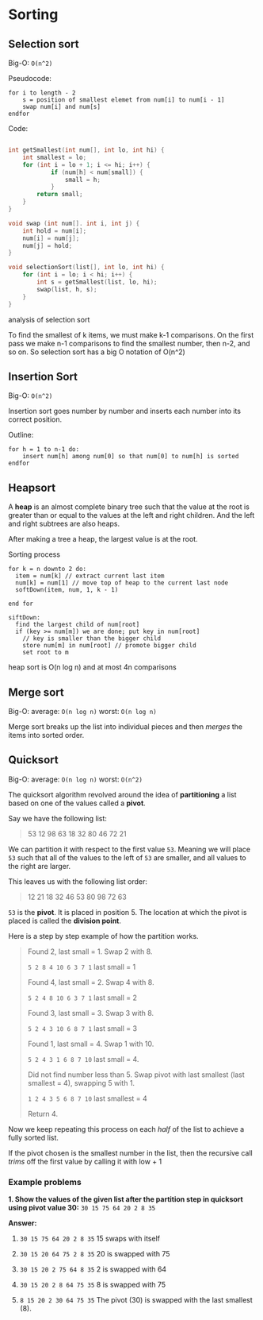 # Sorting

## Selection sort

Big-O: `O(n^2)`

Pseudocode:

```text
for i to length - 2
	s = position of smallest elemet from num[i] to num[i - 1]
	swap num[i] and num[s]
endfor
```

Code:

```c

int getSmallest(int num[], int lo, int hi) {
	int smallest = lo;
	for (int i = lo + 1; i <= hi; i++) {
			if (num[h] < num[small]) {
				small = h;
			}
		return small;
	}
}

void swap (int num[]. int i, int j) {
	int hold = num[i];
	num[i] = num[j];
	num[j] = hold;
}

void selectionSort(list[], int lo, int hi) {
	for (int i = lo; i < hi; i++) {
		int s = getSmallest(list, lo, hi);
		swap(list, h, s);
	}
}
```

analysis of selection sort

To find the smallest of k items, we must make k-1 comparisons. On the first pass we make n-1 comparisons to find the smallest number, then n-2, and so on. So selection sort has a big O notation of O(n^2)

## Insertion Sort

Big-O: `O(n^2)`

Insertion sort goes number by number and inserts each number into its correct position.

Outline:

```text
for h = 1 to n-1 do:
	insert num[h] among num[0] so that num[0] to num[h] is sorted
endfor
```

## Heapsort

A **heap** is an almost complete binary tree such that the value at the root is greater than or equal to the values at the left and right children. And the left and right subtrees are also heaps.

After making a tree a heap, the largest value is at the root.

Sorting process

```text
for k = n downto 2 do:
  item = num[k] // extract current last item
  num[k] = num[1] // move top of heap to the current last node
  softDown(item, num, 1, k - 1)

end for

siftDown:
  find the largest child of num[root]
  if (key >= num[m]) we are done; put key in num[root]
    // key is smaller than the bigger child
    store num[m] in num[root] // promote bigger child
    set root to m
```

heap sort is O(n log n) and at most 4n comparisons

## Merge sort

Big-O: average: `O(n log n)` worst: `O(n log n)`

Merge sort breaks up the list into individual pieces and then _merges_ the items into sorted order.

## Quicksort

Big-O: average: `O(n log n)` worst: `O(n^2)`

The quicksort algorithm revolved around the idea of **partitioning** a list based on one of the values called a **pivot**.

Say we have the following list:

> 53 12 98 63 18 32 80 46 72 21

We can partition it with respect to the first value `53`. Meaning we will place `53` such that all of the values to the left of `53` are smaller, and all values to the right are larger.

This leaves us with the following list order:

> 12 21 18 32 46 53 80 98 72 63

`53` is the **pivot**. It is placed in position 5. The location at which the pivot is placed is called the **division point**.

Here is a step by step example of how the partition works.

>Found 2, last small = 1. Swap 2 with 8.
>
>`5 2 8 4 10 6 3 7 1` last small = 1
>
>Found 4, last small = 2. Swap 4 with 8.
>
>`5 2 4 8 10 6 3 7 1` last small = 2
>
>Found 3, last small = 3. Swap 3 with 8.
>
>`5 2 4 3 10 6 8 7 1` last small = 3
>
>Found 1, last small = 4. Swap 1 with 10.
>
>`5 2 4 3 1 6 8 7 10` last small = 4.
>
>Did not find number less than 5. Swap pivot with last smallest (last smallest = 4), swapping 5 with 1.
>
>`1 2 4 3 5 6 8 7 10` last smallest = 4
>
>Return 4.

Now we keep repeating this process on each _half_ of the list to achieve a fully sorted list.

If the pivot chosen is the smallest number in the list, then the recursive call _trims_ off the first value by calling it with low + 1

### Example problems

**1. Show the values of the given list after the partition step in quicksort using pivot value 30:**
`30 15 75 64 20 2 8 35`

**Answer:**

1. `30 15 75 64 20 2 8 35` 15 swaps with itself

2. `30 15 20 64 75 2 8 35` 20 is swapped with 75

3. `30 15 20 2 75 64 8 35` 2 is swapped with 64

4. `30 15 20 2 8 64 75 35` 8 is swapped with 75

5. `8 15 20 2 30 64 75 35` The pivot (30) is swapped with the last smallest (8).
